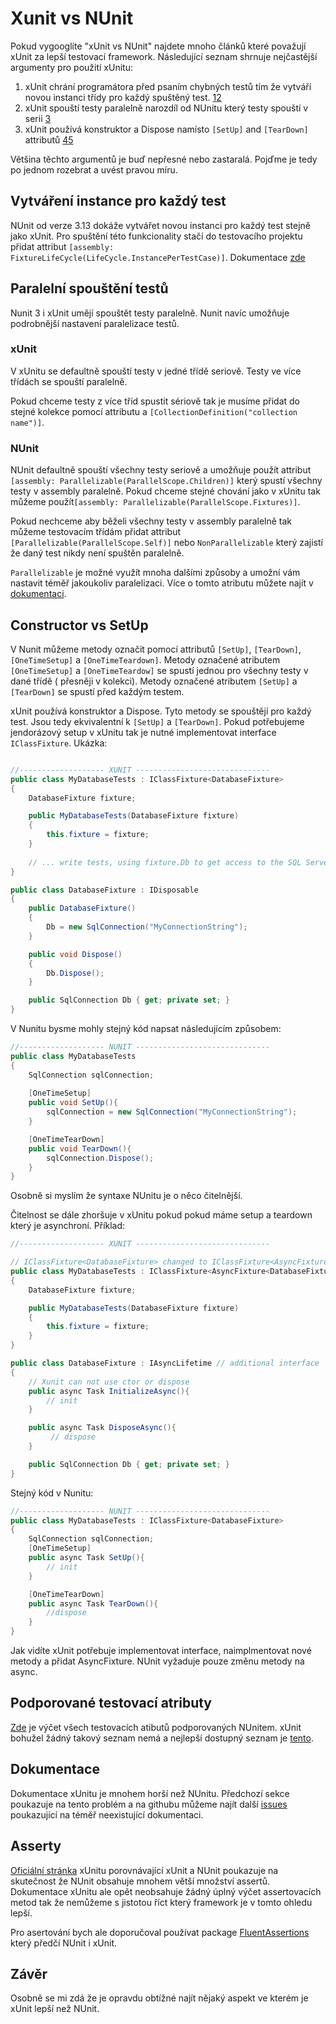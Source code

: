 # Xunit vs NUnit

Pokud vygooglíte "xUnit vs NUnit" najdete mnoho článků které považují xUnit za lepší testovací framework.
Následující seznam shrnuje nejčastější argumenty pro použití xUnitu:

1. xUnit chrání programátora před psaním chybných testů tím že vytváří novou instanci třídy pro každý spuštěný
   test. [1](https://www.lambdatest.com/blog/nunit-vs-xunit-vs-mstest/)[2](https://stackoverflow.com/a/40220724/5324847)
2. xUnit spouští testy paralelně narozdíl od NUnitu který testy spouští v
   serii [3](https://stackoverflow.com/a/39025623/5324847)
3. xUnit používá konstruktor a Dispose namísto `[SetUp]` and `[TearDown]`
   attributů [4](https://stackoverflow.com/a/33377029/5324847)[5](https://medium.com/@kylia669/xunit-vs-nunit-what-to-choose-to-write-clean-code-part-1-cb1a39ce0e8a)

Většina těchto argumentů je buď nepřesné nebo zastaralá. Pojďme je tedy po jednom rozebrat a uvést pravou míru.

## Vytváření instance pro každý test

NUnit od verze 3.13 dokáže vytvářet novou instanci pro každý test stejně jako xUnit.
Pro spuštění této funkcionality stačí do testovacího projektu přidat
attribut `[assembly: FixtureLifeCycle(LifeCycle.InstancePerTestCase)]`.
Dokumentace [zde](https://docs.nunit.org/articles/nunit/writing-tests/attributes/fixturelifecycle.html)

## Paralelní spouštění testů

Nunit 3 i xUnit umějí spouštět testy paralelně.
Nunit navíc umožňuje podrobnější nastavení paralelizace testů.

### xUnit

V xUnitu se defaultně spouští testy v jedné třídě seriově. Testy ve více třídách se spouští paralelně.

Pokud chceme testy z více tříd spustit sériově tak je musíme přidat do stejné kolekce pomocí attributu
a `[CollectionDefinition("collection name")]`.

### NUnit

NUnit defaultně spouští všechny testy seriově a umožňuje použít attribut
`[assembly: Parallelizable(ParallelScope.Children)]` který spustí všechny testy v assembly paralelně.
Pokud chceme stejné chování jako v xUnitu tak můžeme použít`[assembly: Parallelizable(ParallelScope.Fixtures)]`.

Pokud nechceme aby běželi všechny testy v assembly paralelně tak můžeme testovacím třídám přidat attribut
`[Parallelizable(ParallelScope.Self)]` nebo `NonParallelizable` který
zajistí že daný test nikdy není spuštěn paralelně.

`Parallelizable` je možné využít mnoha dalšími způsoby a umožní vám nastavit téměř jakoukoliv paralelizaci.
Více o tomto atributu můžete najít
v [dokumentaci](https://docs.nunit.org/articles/nunit/writing-tests/attributes/parallelizable.html?q=Parallelizable).

## Constructor vs SetUp

V Nunit můžeme metody označit pomocí attributů `[SetUp]`, `[TearDown]`, `[OneTimeSetup]` a `[OneTimeTeardown]`.
Metody označené atributem `[OneTimeSetup]` a `[OneTimeTeardow]` se spustí jednou pro všechny testy v dané třídě (
přesněji v kolekci).
Metody označené atributem `[SetUp]` a `[TearDown]` se spustí před každým testem.

xUnit používá konstruktor a Dispose. Tyto metody se spouštějí pro každý test. Jsou tedy ekvivalentní k  `[SetUp]`
a `[TearDown]`.
Pokud potřebujeme jendorázový setup v xUnitu tak je nutné implementovat interface `IClassFixture`. Ukázka:

```csharp

//------------------- XUNIT ------------------------------
public class MyDatabaseTests : IClassFixture<DatabaseFixture>
{
    DatabaseFixture fixture;

    public MyDatabaseTests(DatabaseFixture fixture)
    {
        this.fixture = fixture;
    }
    
    // ... write tests, using fixture.Db to get access to the SQL Server ...
}

public class DatabaseFixture : IDisposable
{
    public DatabaseFixture()
    {
        Db = new SqlConnection("MyConnectionString");
    }

    public void Dispose()
    {
        Db.Dispose();
    }

    public SqlConnection Db { get; private set; }
}
```

V Nunitu bysme mohly stejný kód napsat následujícím způsobem:

```csharp
//------------------- NUNIT ------------------------------
public class MyDatabaseTests
{
    SqlConnection sqlConnection;
    
    [OneTimeSetup]
    public void SetUp(){
        sqlConnection = new SqlConnection("MyConnectionString");
    }

    [OneTimeTearDown]
    public void TearDown(){
        sqlConnection.Dispose();
    }
}
```

Osobně si myslím že syntaxe NUnitu je o něco čitelnější.

Čitelnost se dále zhoršuje v xUnitu pokud pokud máme setup a
teardown který je asynchroní. Příklad:

```csharp
//------------------- XUNIT ------------------------------

// IClassFixture<DatabaseFixture> changed to IClassFixture<AsyncFixture<DatabaseFixture>>
public class MyDatabaseTests : IClassFixture<AsyncFixture<DatabaseFixture>>
{
    DatabaseFixture fixture;

    public MyDatabaseTests(DatabaseFixture fixture)
    {
        this.fixture = fixture;
    }
}

public class DatabaseFixture : IAsyncLifetime // additional interface
{
    // Xunit can not use ctor or dispose
    public async Task InitializeAsync(){
        // init
    }

    public async Task DisposeAsync(){
         // dispose
    }

    public SqlConnection Db { get; private set; }
}
```

Stejný kód v Nunitu:

```csharp
//------------------- NUNIT ------------------------------
public class MyDatabaseTests : IClassFixture<DatabaseFixture>
{
    SqlConnection sqlConnection;
    [OneTimeSetup]
    public async Task SetUp(){
        // init
    }

    [OneTimeTearDown]
    public async Task TearDown(){
        //dispose
    }
}
```

Jak vidíte xUnit potřebuje implementovat interface, naimplmentovat nové metody a přidat AsyncFixture. NUnit
vyžaduje pouze změnu metody na async.

## Podporované testovací atributy

[Zde](https://docs.nunit.org/articles/nunit/writing-tests/attributes.html) je výčet všech testovacích atibutů
podporovaných NUnitem. xUnit bohužel žádný takový
seznam nemá a nejlepší dostupný seznam je [tento](https://xunit.net/docs/comparisons).

## Dokumentace

Dokumentace xUnitu je mnohem horší než NUnitu.
Předchozí sekce poukazuje na tento problém a na githubu můžeme najít
další [issues](https://github.com/xunit/xunit/issues/1762) poukazující na téměř neexistující dokumentaci.

## Asserty

[Oficiální stránka](https://xunit.net/docs/comparisons) xUnitu porovnávající xUnit a NUnit
poukazuje na skutečnost že NUnit obsahuje mnohem větší množství assertů.
Dokumentace xUnitu ale opět neobsahuje žádný úplný výčet assertovacích metod tak že nemůžeme s
jistotou říct který framework je v tomto ohledu lepší.

Pro asertování bych ale doporučoval používat package [FluentAssertions](https://fluentassertions.com/) který předčí
NUnit i
xUnit.

## Závěr

Osobně se mi zdá že je opravdu obtížné najít nějaký aspekt ve kterém je xUnit lepší než NUnit.
